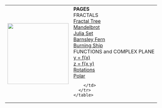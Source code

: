 <html>
  <body>
    <table>
      <tr>
        <td><img width="200" src="https://chefpino.github.io/fun/imgs/3d.png"></td>
        <td><b>PAGES</b><br>
            FRACTALS<br>
            <a href="https://chefpino.github.io/fun/fractals/tree/">Fractal Tree</a><br>
            <a href="https://chefpino.github.io/fun/fractals/mandelbrot/">Mandelbrot</a><br>
            <a href="https://chefpino.github.io/fun/fractals/julia/">Julia Set</a><br>
            <a href="https://chefpino.github.io/fun/fractals/barnsley/">Barnsley Fern</a><br>
            <a href="https://chefpino.github.io/fun/fractals/burningship/">Burning Ship</a><br>
            FUNCTIONS and COMPLEX PLANE<br>
            <a href="https://chefpino.github.io/fun/plotmathfunctions/2d/">y = f(x)</a><br>
            <a href="https://chefpino.github.io/fun/plotmathfunctions/3d/">z = f(x,y)</a><br>
            <a href="https://chefpino.github.io/fun/plotmathfunctions/rotations/">Rotations</a><br>
            <a href="https://chefpino.github.io/fun/plotmathfunctions/polar/">Polar</a><br>

        </td>
      </tr>
    </table>
  </body>
</html>
